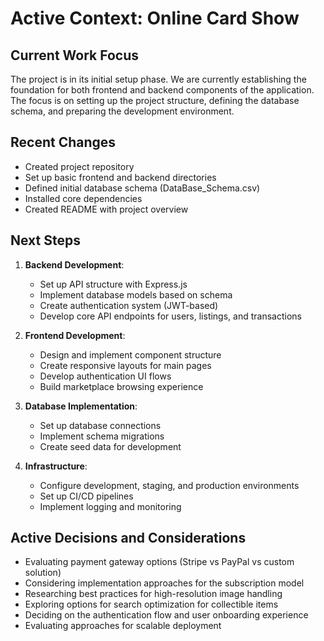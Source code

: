 # Active Context: Online Card Show

## Current Work Focus
The project is in its initial setup phase. We are currently establishing the foundation for both frontend and backend components of the application. The focus is on setting up the project structure, defining the database schema, and preparing the development environment.

## Recent Changes
- Created project repository
- Set up basic frontend and backend directories
- Defined initial database schema (DataBase_Schema.csv)
- Installed core dependencies
- Created README with project overview

## Next Steps
1. **Backend Development**:
   - Set up API structure with Express.js
   - Implement database models based on schema
   - Create authentication system (JWT-based)
   - Develop core API endpoints for users, listings, and transactions

2. **Frontend Development**:
   - Design and implement component structure
   - Create responsive layouts for main pages
   - Develop authentication UI flows
   - Build marketplace browsing experience

3. **Database Implementation**:
   - Set up database connections
   - Implement schema migrations
   - Create seed data for development

4. **Infrastructure**:
   - Configure development, staging, and production environments
   - Set up CI/CD pipelines
   - Implement logging and monitoring

## Active Decisions and Considerations
- Evaluating payment gateway options (Stripe vs PayPal vs custom solution)
- Considering implementation approaches for the subscription model
- Researching best practices for high-resolution image handling
- Exploring options for search optimization for collectible items
- Deciding on the authentication flow and user onboarding experience
- Evaluating approaches for scalable deployment 